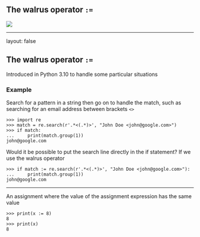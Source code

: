 ## The walrus operator `:=`


<img src="https://external-content.duckduckgo.com/iu/?u=https%3A%2F%2Ftse3.mm.bing.net%2Fth%3Fid%3DOIP.hDoxkZv73s3s2m0sO_mUJQHaFA%26pid%3DApi&f=1">

---

layout: false

## The walrus operator `:=`

Introduced in Python 3.10 to handle some particular situations

### Example
Search for a pattern in a string then go on to handle the match, such
as searching for an email address between brackets `<>`

~~~
>>> import re
>>> match = re.search(r'.*<(.*)>', "John Doe <john@google.com>")
>>> if match:
...     print(match.group(1))
john@google.com

~~~

Would it be possible to put the search line directly in the if statement?
If we use the walrus operator

~~~
>>> if match := re.search(r'.*<(.*)>', "John Doe <john@google.com>"):
...     print(match.group(1))
john@google.com

~~~

---

An assignment where the value of the assignment expression has the same value

~~~
>>> print(x := 8)
8
>>> print(x)
8

~~~
